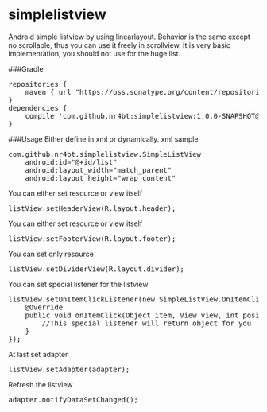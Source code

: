 simplelistview
==============

Android simple listview by using linearlayout. Behavior is the same except no scrollable, thus you can use it freely in scrollview. It is very basic implementation, you should not use for the huge list.

###Gradle
<pre>
repositories {
    maven { url "https://oss.sonatype.org/content/repositories/snapshots/"}
}
dependencies {
    compile 'com.github.nr4bt:simplelistview:1.0.0-SNAPSHOT@aar'
}
</pre>

###Usage
Either define in xml or dynamically.
xml sample
<pre>
com.github.nr4bt.simplelistview.SimpleListView
    android:id="@+id/list"                     
    android:layout_width="match_parent"        
    android:layout_height="wrap_content"
</pre>

You can either set resource or view itself
<pre>listView.setHeaderView(R.layout.header);</pre>     

You can either set resource or view itself 
<pre>listView.setFooterView(R.layout.footer);</pre>

You can set only resource  
<pre>listView.setDividerView(R.layout.divider);</pre>  

You can set special listener for the listview
<pre>listView.setOnItemClickListener(new SimpleListView.OnItemClickListener() { 
    @Override                                                              
    public void onItemClick(Object item, View view, int position) {        
        //This special listener will return object for you                                                            
    }                                                                      
});</pre>         

At last set adapter
<pre>listView.setAdapter(adapter);</pre>                                               
                                                                           
Refresh the listview                                             
<pre>adapter.notifyDataSetChanged();</pre>
